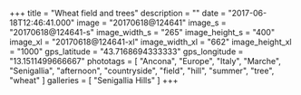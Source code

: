 +++
title = "Wheat field and trees"
description = ""
date = "2017-06-18T12:46:41.000"
image = "20170618@124641"
image_s = "20170618@124641-s"
image_width_s = "265"
image_height_s = "400"
image_xl = "20170618@124641-xl"
image_width_xl = "662"
image_height_xl = "1000"
gps_latitude = "43.7168694333333"
gps_longitude = "13.1511499666667"
phototags = [ "Ancona", "Europe", "Italy", "Marche", "Senigallia", "afternoon", "countryside", "field", "hill", "summer", "tree", "wheat" ]
galleries = [ "Senigallia Hills" ]
+++
